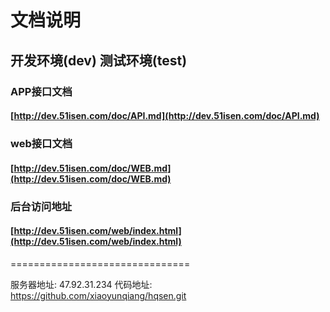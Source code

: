 文档说明
=========

## 开发环境(dev) 测试环境(test)
### APP接口文档 
#### [http://dev.51isen.com/doc/API.md](http://dev.51isen.com/doc/API.md)
### web接口文档 
#### [http://dev.51isen.com/doc/WEB.md](http://dev.51isen.com/doc/WEB.md)
### 后台访问地址 
#### [http://dev.51isen.com/web/index.html](http://dev.51isen.com/web/index.html)

===============================

服务器地址: 47.92.31.234
代码地址: https://github.com/xiaoyunqiang/hqsen.git
